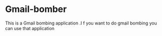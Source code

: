 # Gmail-bomber
This is a Gmail bombing application .I f you want to do gmail bombing you can use that application  
